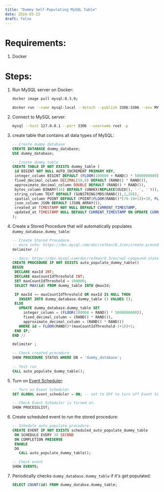 ```yaml
---
title: "Dummy Self-Populating MySQL Table"
date: 2024-03-23
draft: false
---
```

# Requirements:
  1. Docker
# Steps:
1. Run MySQL server on Docker:
   ```bash
   docker image pull mysql:8.3.0;

   docker run --name mysql-local --detach --publish 3306:3306 --env MYSQL_ALLOW_EMPTY_PASSWORD=true mysql:8.3.0;
   ```
2. Connect to MySQL server:
   ```bash
   mysql --host 127.0.0.1 --port 3306 --username root -p
   ```
3. create table that contains all data types of MySQL:
   ```sql
   -- Create dummy database
   CREATE DATABASE dummy_database;
   USE dummy_database;
   
   -- Create dummy table
   CREATE TABLE IF NOT EXISTS dummy_table (
	id BIGINT NOT NULL AUTO_INCREMENT PRIMARY KEY,
	integer_column BIGINT DEFAULT (FLOOR(100000 + RAND() * 5000000000)),
	fixed_decimal_column DECIMAL(10,9) DEFAULT (RAND() * RAND()),
	approximate_decimal_column DOUBLE DEFAULT (RAND() * RAND()),
	bytes_column BINARY(16) DEFAULT (UNHEX(REPLACE(UUID(), '-', ''))),
	string_column TEXT DEFAULT (SUBSTRING(MD5(RAND()),1,20)),
	spatial_column POINT DEFAULT (POINT(FLOOR(RAND()*(70-10+1))+10, FLOOR(RAND()*(70-10+1))+10)),
	json_column JSON DEFAULT (JSON_ARRAY()),
	created_at TIMESTAMP NOT NULL DEFAULT CURRENT_TIMESTAMP,
	updated_at TIMESTAMP NULL DEFAULT CURRENT_TIMESTAMP ON UPDATE CURRENT_TIMESTAMP
   );
   ```
4. Create a Stored Procedure that will automatically populates `dummy_database.dummy_table`:
   ```sql
   -- Create Stored Procedure.
   -- more info: https://dev.mysql.com/doc/refman/8.3/en/create-procedure.html
   delimiter //

   -- docs: https://dev.mysql.com/doc/refman/8.3/en/sql-compound-statements.html
   CREATE PROCEDURE IF NOT EXISTS auto_populate_dummy_table()
   BEGIN
	DECLARE maxId INT;
	DECLARE maxCountIdThreshold INT;
	SET maxCountIdThreshold = 100000;
	SELECT MAX(id) FROM dummy_table INTO @maxId;

	IF maxId <= maxCountIdThreshold OR maxId IS NULL THEN 
	  INSERT INTO dummy_database.dummy_table () VALUES ();
	ELSE
	  UPDATE dummy_database.dummy_table SET 
		integer_column = (FLOOR(100000 + RAND() * 5000000000)),
		fixed_decimal_column = (RAND() * RAND()),
		approximate_decimal_column = (RAND() * RAND())
	  WHERE id = FLOOR(RAND()*(maxCountIdThreshold-1+1))+1;
	END IF;
   END //

   delimiter ;

   -- Check created procedure
   SHOW PROCEDURE STATUS WHERE DB = 'dummy_database';
  
   -- Test run
   CALL auto_populate_dummy_table();
   ```
5. Turn on [Event Scheduler](https://dev.mysql.com/doc/refman/8.0/en/event-scheduler.html):
   ```sql
   -- Turn on Event Scheduler
   SET GLOBAL event_scheduler = ON; -- set to OFF to turn off Event Scheduler.

   -- Check Event Scheduler is turned on.
   SHOW PROCESSLIST;
   ```
6. Create scheduled event to run the stored procedure:
   ```sql
   -- Schedule auto_populate procedure.
   CREATE EVENT IF NOT EXISTS scheduled_auto_populate_dummy_table 
	ON SCHEDULE EVERY 30 SECOND 
	ON COMPLETION PRESERVE
	ENABLE
	DO
	  CALL auto_populate_dummy_table();

   -- Check event
   SHOW EVENTS;
   ```
7. Periodically checks `dummy_database.dummy_table` if it's get populated:
   ```sql
   SELECT COUNT(id) FROM dummy_databse.dummy_table;
   ```

